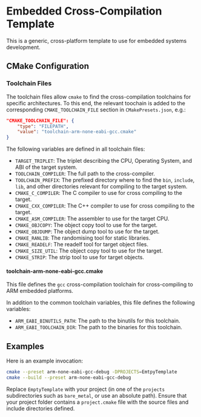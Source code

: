 # Embedded Cross-Compilation Template

This is a generic, cross-platform template to use for embedded systems development.

## CMake Configuration

### Toolchain Files

The toolchain files allow `cmake` to find the cross-compilation toolchains
for specific architectures.  To this end, the relevant toochain is added to
the corresponding `CMAKE_TOOLCHAIN_FILE` section in `CMakePresets.json`, e.g.:

```json
"CMAKE_TOOLCHAIN_FILE": {
    "type": "FILEPATH",
    "value": "toolchain-arm-none-eabi-gcc.cmake"
}
```

The following variables are defined in all toolchain files:


 * 	`TARGET_TRIPLET`: The triplet describing the CPU, Operating System, and ABI
    of the target system.
 *  `TOOLCHAIN_COMPILER`: The full path to the cross-compiler.
 *  `TOOLCHAIN_PREFIX`: The prefixed directory where to find the `bin`, `include`,
    `lib`, and other directories relevant for compiling to the target system.
 * `CMAKE_C_COMPILER`: The C compiler to use for cross compiling to the target.
 * `CMAKE_CXX_COMPILER`: The C++ compiler to use for cross compiling to the target.
 * `CMAKE_ASM_COMPILER`: The assembler to use for the target CPU.
 * `CMAKE_OBJCOPY`: The object copy tool to use for the target.
 * `CMAKE_OBJDUMP`: The object dump tool to use for the target.
 * `CMAKE_RANLIB`: The randomising tool for static libraries.
 * `CMAKE_READELF`: The readelf tool for target object files.
 * `CMAKE_SIZE_UTIL`: The object copy tool to use for the target.
 * `CMAKE_STRIP`: The strip tool to use for target objects.

#### toolchain-arm-none-eabi-gcc.cmake

This file defines the `gcc` cross-compilation toolchain for cross-compiling
to ARM embedded platforms.

In addition to the common toolchain variables, this file defines the following
variables:

 * `ARM_EABI_BINUTILS_PATH`: The path to the binutils for this toolchain.
 * `ARM_EABI_TOOLCHAIN_DIR`: The path to the binaries for this toolchain.
 
## Examples

Here is an example invocation:

```sh
cmake --preset arm-none-eabi-gcc-debug -DPROJECTS=EmtpyTemplate
cmake --build --preset arm-none-eabi-gcc-debug
```

Replace `EmptyTemplate` with your project (in one of the `projects` subdirectories
such as `bare_metal`, or use an absolute path).  Ensure that your project folder
contains a `project.cmake` file with the source files and include directories defined.

